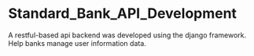 # Standard_Bank_API_Development
 A restful-based api backend was developed using the django framework. Help banks manage user information data.
